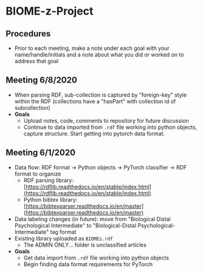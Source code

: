 # BIOME-z-Project

## Procedures
- Prior to each meeting, make a note under each goal with your name/handle/initials and a note about what you did or worked on to address that goal

## Meeting 6/8/2020
- When parsing RDF, sub-collection is captured by "foreign-key" style within the RDF (collections have a "hasPart" with collection id of subcollection)
- **Goals**
  - Upload notes, code, comments to repository for future discussion
  - Continue to data imported from `.rdf` file working into python objects, capture structure. Start getting into pytorch data format.

## Meeting 6/1/2020

- Data flow: RDF format -> Python objects -> PyTorch classifier -> RDF format to organize
  - RDF parsing library: [https://rdflib.readthedocs.io/en/stable/index.html](https://rdflib.readthedocs.io/en/stable/index.html)
  - Python bibtex library: [https://bibtexparser.readthedocs.io/en/master](https://bibtexparser.readthedocs.io/en/master)
- Data labeling changes (in future): move from "Biological Distal Psychological Intermediate" to "Biological-Distal Psychological-Intermediate" tag format
- Existing library uploaded as `BIOMEz.rdf`
  - The ADMIN ONLY... folder is unclassified articles
- **Goals**
  - Get data import from `.rdf` file working into python objects
  - Begin finding data format requirements for PyTorch
